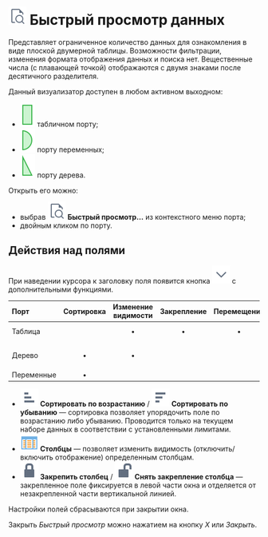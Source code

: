 # ![ ](../../images/icons/toolbar-controls/show-fast-viewer_default.svg) Быстрый просмотр данных

Представляет ограниченное количество данных для ознакомления в виде плоской двумерной таблицы. Возможности фильтрации, изменения формата отображения данных и поиска нет. Вещественные числа (с плавающей точкой) отображаются с двумя знаками после десятичного разделителя.

Данный визуализатор доступен в любом активном выходном:

* ![ ](../../images/icons/app/node/ports/outputs/table_active.svg)   табличном порту;
* ![ ](../../images/icons/app/node/ports/outputs/variable_active.svg)  порту переменных;
* ![ ](../../images/icons/app/node/ports/outputs/tree_active.svg) порту дерева.

Открыть его можно:

* выбрав ![ ](../../images/icons/toolbar-controls/show-fast-viewer_default.svg) **Быстрый просмотр…** из контекстного меню порта;
* двойным кликом по порту.

## Действия над полями

При наведении курсора к заголовку поля появится кнопка ![ ](../../images/icons/toolbar-controls/down_default.svg) с дополнительными функциями.

|Порт|Сортировка|Изменение видимости|Закрепление|Перемещение|Предел|
|:---|:--:|:--:|:--:|:--:|:---|
|Таблица| |•|•|•|50 тысяч строк|
|Дерево|•|•| | |10 тысяч дочерних узлов|
|Переменные|•| | | |&nbsp;|

* ![ ](../../images/icons/toolbar-controls/low-to-hight_default.svg) **Сортировать по возрастанию** / ![ ](../../images/icons/toolbar-controls/hight-to-low_default.svg) **Сортировать по убыванию** — сортировка позволяет упорядочить поле по возрастанию либо убыванию. Проводится только на текущем наборе данных в соответствии с установленными лимитами.
* ![ ](../../images/icons/grid/columns.svg) **Столбцы** — позволяет изменить видимость (отключить/включить отображение) определенным столбцам.
* ![ ](../../images/icons/toolbar-controls/locked_default.svg) **Закрепить столбец** / ![ ](../../images/icons/toolbar-controls/unlocked_default.svg) **Снять закрепление столбца** — закрепленное поле фиксируется в левой части окна и отделяется от незакрепленной части вертикальной линией.

Настройки полей сбрасываются при закрытии окна.

Закрыть *Быстрый просмотр* можно нажатием на кнопку *X* или *Закрыть*.
